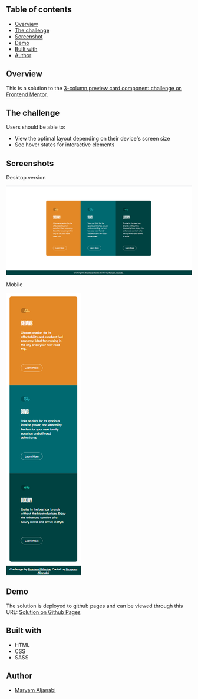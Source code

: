 ## Table of contents

- [Overview](#overview)
- [The challenge](#the-challenge)
- [Screenshot](#screenshot)
- [Demo](#demo)
- [Built with](#built-with)
- [Author](#author)

## Overview

This is a solution to the [3-column preview card component challenge on Frontend Mentor](https://www.frontendmentor.io/challenges/3column-preview-card-component-pH92eAR2-).

## The challenge

Users should be able to:

- View the optimal layout depending on their device's screen size
- See hover states for interactive elements

## Screenshots

Desktop version

![Desktop screenshot](./screenshot-desktop.png)

Mobile

![Mobile screenshot](./screenshot-mobile.png)

## Demo

The solution is deployed to github pages and can be viewed through this URL: [Solution on Github Pages](https://maryamaljanabi.github.io/frontend-mentor-3column/)

## Built with

- HTML
- CSS
- SASS

## Author

- [Maryam Aljanabi](https://github.com/maryamaljanabi)
